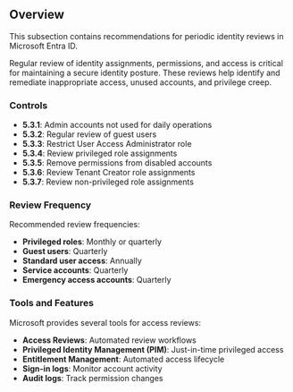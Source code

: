 ## Overview

This subsection contains recommendations for periodic identity reviews in Microsoft Entra ID.

Regular review of identity assignments, permissions, and access is critical for maintaining a secure identity posture. These reviews help identify and remediate inappropriate access, unused accounts, and privilege creep.

### Controls

- **5.3.1**: Admin accounts not used for daily operations
- **5.3.2**: Regular review of guest users
- **5.3.3**: Restrict User Access Administrator role
- **5.3.4**: Review privileged role assignments
- **5.3.5**: Remove permissions from disabled accounts
- **5.3.6**: Review Tenant Creator role assignments
- **5.3.7**: Review non-privileged role assignments

### Review Frequency

Recommended review frequencies:
- **Privileged roles**: Monthly or quarterly
- **Guest users**: Quarterly
- **Standard user access**: Annually
- **Service accounts**: Quarterly
- **Emergency access accounts**: Quarterly

### Tools and Features

Microsoft provides several tools for access reviews:
- **Access Reviews**: Automated review workflows
- **Privileged Identity Management (PIM)**: Just-in-time privileged access
- **Entitlement Management**: Automated access lifecycle
- **Sign-in logs**: Monitor account activity
- **Audit logs**: Track permission changes

